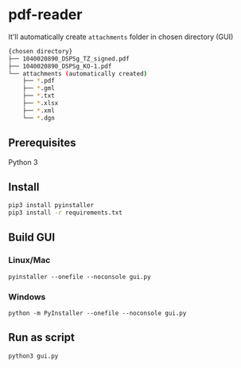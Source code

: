 # pdf-reader

It'll automatically create `attachments` folder in chosen directory (GUI)

```sh
{chosen directory}
├── 1040020890_DSPSg_TZ_signed.pdf
├── 1040020890_DSPSg_KO-1.pdf
└── attachments (automatically created)
    ├── *.pdf
    ├── *.gml
    ├── *.txt
    ├── *.xlsx
    ├── *.xml
    └── *.dgn
```

## Prerequisites

Python 3

## Install

```sh
pip3 install pyinstaller
pip3 install -r requirements.txt
```

## Build GUI

### Linux/Mac

`pyinstaller --onefile --noconsole gui.py`

### Windows

`python -m PyInstaller --onefile --noconsole gui.py`

## Run as script

`python3 gui.py`
